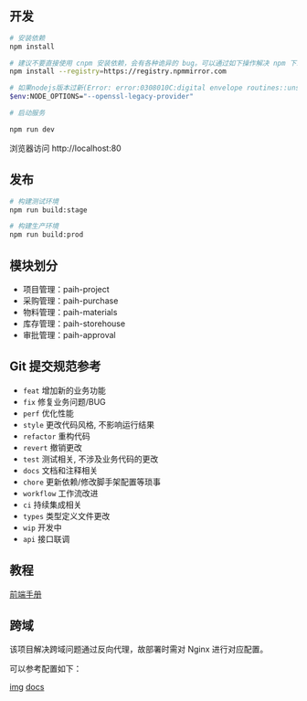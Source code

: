 ## 开发

```bash
# 安装依赖
npm install

# 建议不要直接使用 cnpm 安装依赖，会有各种诡异的 bug。可以通过如下操作解决 npm 下载速度慢的问题
npm install --registry=https://registry.npmmirror.com

# 如果nodejs版本过新(Error: error:0308010C:digital envelope routines::unsupported)，输入命令：
$env:NODE_OPTIONS="--openssl-legacy-provider"

# 启动服务

npm run dev
```

浏览器访问 http://localhost:80

## 发布

```bash
# 构建测试环境
npm run build:stage

# 构建生产环境
npm run build:prod
```

## 模块划分

- 项目管理：paih-project
- 采购管理：paih-purchase
- 物料管理：paih-materials
- 库存管理：paih-storehouse
- 审批管理：paih-approval

## Git 提交规范参考

- `feat` 增加新的业务功能
- `fix` 修复业务问题/BUG
- `perf` 优化性能
- `style` 更改代码风格, 不影响运行结果
- `refactor` 重构代码
- `revert` 撤销更改
- `test` 测试相关, 不涉及业务代码的更改
- `docs` 文档和注释相关
- `chore` 更新依赖/修改脚手架配置等琐事
- `workflow` 工作流改进
- `ci` 持续集成相关
- `types` 类型定义文件更改
- `wip` 开发中
- `api` 接口联调

## 教程

[前端手册](http://doc.ruoyi.vip/ruoyi-vue/document/qdsc.html#%E5%89%8D%E7%AB%AF%E6%89%8B%E5%86%8C)

## 跨域

该项目解决跨域问题通过反向代理，故部署时需对 Nginx 进行对应配置。

可以参考配置如下：

[img](https://p9-juejin.byteimg.com/tos-cn-i-k3u1fbpfcp/ee708e10a7204848803282dc2dfc7a4e~tplv-k3u1fbpfcp-zoom-in-crop-mark:4536:0:0:0.image)
[docs](http://doc.ruoyi.vip/ruoyi-vue/document/hjbs.html#nginx%E9%85%8D%E7%BD%AE)
